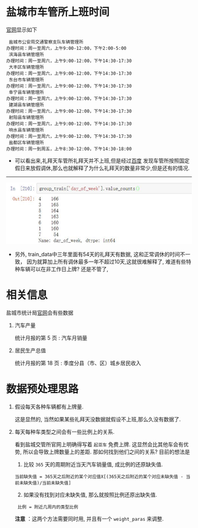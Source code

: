 
# 盐城市车管所上班时间

   [官网](http://ynz.122.gov.cn/views/helpMain.html?type=/views/help)显示如下
   
     盐城市公安局交通警察支队车辆管理所
    办理时间：周一至周六，上午9:00-12:00，下午2:00-5:00
     滨海县车辆管理所
    办理时间：周一至周六，上午9:00-12:00，下午14:30-17:30
     大丰区车辆管理所
    办理时间：周一至周六，上午9:00-12:00，下午14:30-17:30
     东台市车辆管理所
    办理时间：周一至周六，上午9:00-12:00，下午14:30-17:30
     阜宁县车辆管理所
    办理时间：周一至周六，上午9:00-12:00，下午14:30-17:30
     建湖县车辆管理所
    办理时间：周一至周六，上午9:00-12:00，下午14:30-17:30
     射阳县车辆管理所
    办理时间：周一至周六，上午9:00-12:00，下午14:30-17:30
     响水县车辆管理所
    办理时间：周一至周六，上午9:00-12:00，下午14:30-17:30
     盐都区车辆管理所
    办理时间：周一到周五，上午8:30-12:00，下午14:30-18:00

- 可以看出来,礼拜天车管所礼拜天并不上班,但是经过[百度](https://zhidao.baidu.com/question/1306842824007853699.html)
发现车管所按照国定假日来放假调休,那么也就解释了为什么礼拜天的数量非常少,但是还有的情况.
---
![7](./7.jpg)

- 另外, train_data中三年里面有54天的礼拜天有数据, 这和正常调休的时间不一致，
因为就算加上所有调休最多一年不超过10天,这就很难解释了, 难道有些特种车辆可以在非工作日上牌? 还是不管了,

# 相关信息

盐城市统计局[官网](http://tjj.yancheng.gov.cn/SJFB/YDSJ/index.html)会有些数据

1. 汽车产量

    统计月报的第 5 页 : 汽车月销量
    
2. 居民生产总值
    
    统计月报的第 18 页 : 季度分县（市、区）城乡居民收入

# 数据预处理思路
   
   1. 假设每天各种车辆都有上牌量.
        
      这是显然的, 当然如果某些礼拜天没数据就假设不上班,那么久没有数据了. 
   
   2. 每天每种车类型之间会有一些比例上的关系.
   
      看到盐城交管所官网上明确得写着 `起亚车` 免费上牌. 这显然会比其他车会有优势, 所以会导致上牌数量上的差距.
      那如何找到他们之间的关系? 目前的想法是
       
      1. 比较 `365` 天的周期附近当天汽车销量值, 成比例的还原缺失值.
      
      `当前缺失值 = 365天之后附近的某个对应值X[(365天之后附近的某个对应未缺失值 - 当前未缺失值)/当前未缺失值]`
      
      2. 如果没有找到对应未缺失值, 那么就按照比例还原出缺失值.
      
      ` 比例 = 附近几周内的类型比例`
         
      **注意** ：这两个方法需要同时用, 并且有一个 `weight_paras` 来调整.
      

